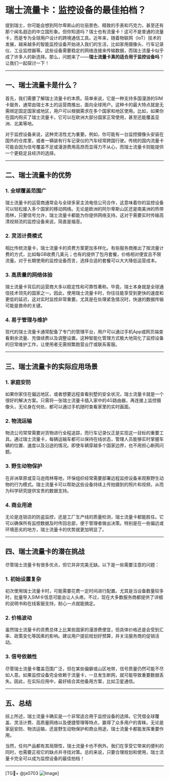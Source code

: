 # 瑞士流量卡：监控设备的最佳拍档？

提到瑞士，你可能会想到阿尔卑斯山的壮丽景色、精致的手表和巧克力，甚至还有那个闻名遐迩的中立国形象。但你知道吗？瑞士也有流量卡！这可不是普通的流量卡，而是专为全球用户设计的跨境通信工具。近年来，随着物联网（IoT）技术的发展，越来越多的智能监控设备开始进入我们的生活，比如家用摄像头、行车记录仪、工业监控器等。这些设备需要稳定的网络连接来传输数据，而瑞士流量卡似乎成了许多人的新选择。那么，问题来了——**瑞士流量卡真的适合用于监控设备吗**？让我们一起探讨一下！

---

## 一、瑞士流量卡是什么？

首先，我们需要了解瑞士流量卡的本质。简单来说，它是一种支持多国漫游的SIM卡服务，通常由瑞士本土的运营商推出，面向全球用户。这种卡的最大特点就是无需绑定固定国家或地区，用户可以根据需求在多个国家和地区使用。比如，如果你在国内购买了瑞士流量卡，它可以在欧洲大部分国家正常使用，甚至还能覆盖亚洲、北美等地。

对于监控设备来说，这种灵活性尤为重要。例如，你可能有一台监控摄像头安装在国外的仓库里，或者一辆装有行车记录仪的汽车经常跨国行驶。传统的国内流量卡可能会因为信号覆盖不足或漫游费用高昂而显得力不从心，而瑞士流量卡则能提供一个更稳定且经济的选择。

---

## 二、瑞士流量卡的优势

### 1. **全球覆盖范围广**
瑞士流量卡的运营商通常会与全球多家主流电信公司合作，这意味着你的监控设备可以轻松接入多个国家的移动网络。无论是欧洲的阿尔卑斯山区还是南美洲的热带雨林，只要信号允许，瑞士流量卡都能为你提供网络支持。这对于需要实时传输高清视频流的监控设备来说，简直是福音。

### 2. **灵活计费模式**
相比传统流量卡，瑞士流量卡的资费方案更加多样化。有些服务商推出了按流量计费的方式，比如每GB收费几美元；也有的提供了包月套餐，价格相对便宜且不限流量。对于长期使用的监控设备而言，选择合适的套餐可以大大降低运营成本。

### 3. **高质量的网络体验**
瑞士流量卡背后的运营商大多以稳定性和可靠性著称。毕竟，瑞士本身就是全球通信技术领先的国家之一。因此，使用瑞士流量卡时，你往往能享受到更快的速度和更低的延迟，这对实时监控非常重要。尤其是在处理紧急情况时，快速的数据传输可能是救命的关键。

### 4. **易于管理与维护**
现代的瑞士流量卡通常配备了专门的管理平台，用户可以通过手机App或网页端查看剩余流量、充值续费以及调整设置。这种智能化管理方式极大地简化了监控设备的日常维护工作，让使用者无需频繁跑营业厅或联系客服。

---

## 三、瑞士流量卡的实际应用场景

### 1. **家庭安防**
如果你家住在偏远地区，或者想要远程查看别墅的安全状况，瑞士流量卡就是一个很好的解决方案。只需将一张瑞士流量卡插入家中的4G路由器，再连接上监控摄像头，无论身在何处，都可以通过手机随时查看家里的实时画面。

### 2. **物流运输**
物流公司常常需要对货物进行全程追踪，而行车记录仪正是实现这一目标的重要工具。通过瑞士流量卡，每辆运输车都可以保持在线状态，管理人员能够实时掌握车辆的位置、速度以及沿途的情况。即使车辆穿越多个国家边界，也不用担心断网问题。

### 3. **野生动物保护**
在非洲草原或亚马逊雨林等地，环保组织经常需要部署远程监控设备来观察野生动物的行为模式。瑞士流量卡可以帮助这些设备持续上传拍摄到的照片和视频，从而为科学研究提供宝贵的数据支持。

### 4. **商业用途**
无论是连锁店的防盗监控，还是工厂生产线的质量检测，瑞士流量卡都能胜任。它可以确保所有监控数据及时传回总部，便于管理者做出决策。特别是在一些偏远或环境恶劣的地方，瑞士流量卡的优势就更加明显了。

---

## 四、瑞士流量卡的潜在挑战

尽管瑞士流量卡有很多优点，但它并非完美无缺。以下是一些需要注意的问题：

### 1. **初始设置复杂**
初次使用瑞士流量卡时，可能需要花费一定时间进行配置。尤其是当设备数量较多时，批量导入SIM卡信息可能会让人头疼。不过，现在大多数服务商都提供了详细的说明书和在线客服支持，耐心一点就能搞定。

### 2. **价格波动**
虽然瑞士流量卡的资费总体上比某些国家的漫游费便宜，但具体价格还是会受到汇率、政策变化等因素的影响。建议用户提前规划好预算，并关注服务商的促销活动。

### 3. **信号依赖性**
尽管瑞士流量卡覆盖范围广泛，但在某些偏僻或山区地带，信号质量仍然可能不尽如人意。如果监控设备完全依赖于流量卡，一旦发生断网，就可能导致重要数据丢失。因此，在实际应用中，最好结合其他备用方案，比如卫星通信。

---

## 五、总结

综上所述，瑞士流量卡确实是一个非常适合用于监控设备的选择。它凭借全球覆盖、灵活计费、高质量网络以及便捷管理等特点，赢得了众多用户的青睐。无论是家庭安防、物流运输，还是野生动物保护和商业用途，瑞士流量卡都能发挥重要作用。

当然，任何产品都有其局限性，瑞士流量卡也不例外。我们在享受它带来的便利的同时，也需要正视它的缺点并寻找对策。总的来说，只要合理规划和使用，瑞士流量卡完全可以成为监控设备的最佳拍档！

---

[TG💪+ @jx0703 ![Image](https://github.com/user-attachments/assets/dbca1d08-cadb-493c-b0ec-ad6f7a83f270)]